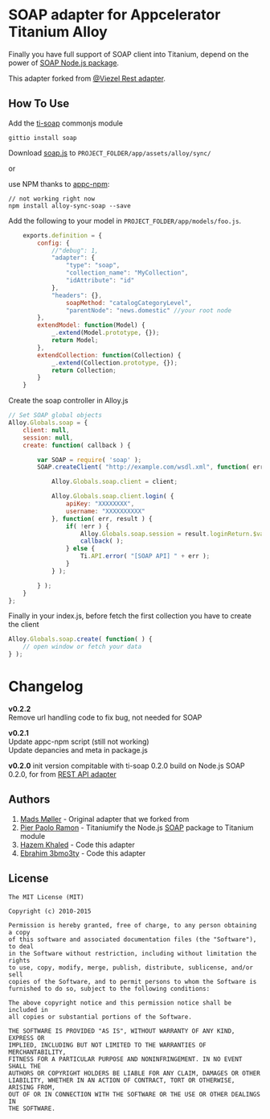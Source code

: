 SOAP adapter for Appcelerator Titanium Alloy
==========================
Finally you have full support of SOAP client into Titanium, depend on the power of [SOAP Node.js package](https://www.npmjs.com/package/soap).

This adapter forked from [@Viezel Rest adapter](https://github.com/viezel/napp.alloy.adapter.restapi).

## How To Use

Add the [ti-soap](http://gitt.io/component/soap) commonjs module
```
gittio install soap
```

Download [soap.js](soap.js) to `PROJECT_FOLDER/app/assets/alloy/sync/`

or

use NPM thanks to [appc-npm](https://www.npmjs.com/package/appc-npm):

```
// not working right now
npm install alloy-sync-soap --save
```

Add the following to your model in `PROJECT_FOLDER/app/models/foo.js`.
```javascript
	exports.definition = {	
		config: {
			//"debug": 1, 
			"adapter": {
				"type": "soap",
				"collection_name": "MyCollection",
				"idAttribute": "id"
			},
			"headers": {},
	        	soapMethod: "catalogCategoryLevel",
	        	"parentNode": "news.domestic" //your root node
		},		
		extendModel: function(Model) {		
			_.extend(Model.prototype, {});
			return Model;
		},	
		extendCollection: function(Collection) {		
			_.extend(Collection.prototype, {});
			return Collection;
		}		
	}
```
Create the soap controller in Alloy.js
```javascript
// Set SOAP global objects
Alloy.Globals.soap = {
	client: null,
	session: null,
	create: function( callback ) {

		var SOAP = require( 'soap' );
		SOAP.createClient( "http://example.com/wsdl.xml", function( err, client ) {

			Alloy.Globals.soap.client = client;

			Alloy.Globals.soap.client.login( {
				apiKey: "XXXXXXXX",
				username: "XXXXXXXXXX"
			}, function( err, result ) {
				if( !err ) {
					Alloy.Globals.soap.session = result.loginReturn.$value;
					callback( );
				} else {
					Ti.API.error( "[SOAP API] " + err );
				}
			} );

		} );
	}
};
```

Finally in your index.js, before fetch the first collection you have to create the client
```javascript
Alloy.Globals.soap.create( function( ) {
	// open window or fetch your data
} );
```

# Changelog

**v0.2.2**  
Remove url handling code to fix bug, not needed for SOAP 

**v0.2.1**  
Update appc-npm script (still not working)  
Update depancies and meta in package.js

**v0.2.0** 
init version compitable with ti-soap 0.2.0 build on Node.js SOAP 0.2.0, for from [REST API adapter](https://github.com/viezel/napp.alloy.adapter.restapi)

## Authors

1. [Mads Møller](https://github.com/viezel) - Original adapter that we forked from
2. [Pier Paolo Ramon](https://github.com/yuchi) - Titaniumify the Node.js [SOAP](https://www.npmjs.com/package/soap) package to Titanium module
3. [Hazem Khaled](https://github.com/hazemkhaled) - Code this adapter
4. [Ebrahim 3bmo3ty](https://github.com/e3bmo3ty) - Code this adapter


## License

    The MIT License (MIT)
    
    Copyright (c) 2010-2015

    Permission is hereby granted, free of charge, to any person obtaining a copy
    of this software and associated documentation files (the "Software"), to deal
    in the Software without restriction, including without limitation the rights
    to use, copy, modify, merge, publish, distribute, sublicense, and/or sell
    copies of the Software, and to permit persons to whom the Software is
    furnished to do so, subject to the following conditions:

    The above copyright notice and this permission notice shall be included in
    all copies or substantial portions of the Software.

    THE SOFTWARE IS PROVIDED "AS IS", WITHOUT WARRANTY OF ANY KIND, EXPRESS OR
    IMPLIED, INCLUDING BUT NOT LIMITED TO THE WARRANTIES OF MERCHANTABILITY,
    FITNESS FOR A PARTICULAR PURPOSE AND NONINFRINGEMENT. IN NO EVENT SHALL THE
    AUTHORS OR COPYRIGHT HOLDERS BE LIABLE FOR ANY CLAIM, DAMAGES OR OTHER
    LIABILITY, WHETHER IN AN ACTION OF CONTRACT, TORT OR OTHERWISE, ARISING FROM,
    OUT OF OR IN CONNECTION WITH THE SOFTWARE OR THE USE OR OTHER DEALINGS IN
    THE SOFTWARE.
